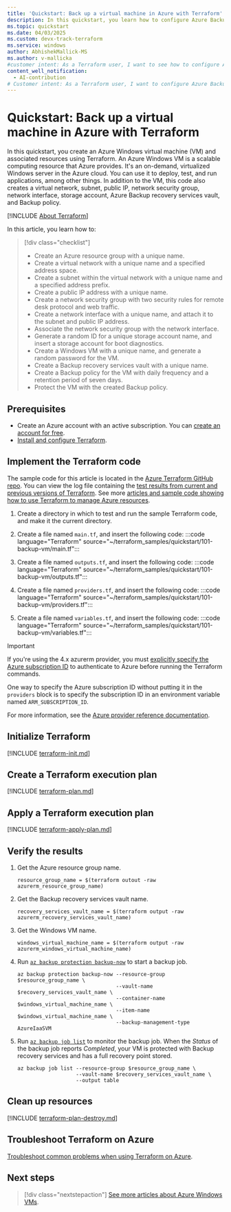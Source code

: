 ```yaml
---
title: 'Quickstart: Back up a virtual machine in Azure with Terraform'
description: In this quickstart, you learn how to configure Azure Backup to run a backup on demand by creating and configuring an Azure Windows virtual machine, virtual network, subnet, public IP, network security group, network interface, storage account, Backup recovery services vault, and Backup policy. 
ms.topic: quickstart
ms.date: 04/03/2025
ms.custom: devx-track-terraform
ms.service: windows
author: AbhishekMallick-MS
ms.author: v-mallicka
#customer intent: As a Terraform user, I want to see how to configure Azure Backup to run a backup on demand by creating and configuring an Azure virtual network, subnet, public IP, network security group, network interface, storage account, Backup recovery services vault, and Backup policy.
content_well_notification: 
  - AI-contribution
# Customer intent: As a Terraform user, I want to configure Azure Backup for my virtual machine, so that I can ensure my data is protected and easily recoverable when needed.
---
```


# Quickstart: Back up a virtual machine in Azure with Terraform

In this quickstart, you create an Azure Windows virtual machine (VM) and associated resources using Terraform. An Azure Windows VM is a scalable computing resource that Azure provides. It's an on-demand, virtualized Windows server in the Azure cloud. You can use it to deploy, test, and run applications, among other things. In addition to the VM, this code also creates a virtual network, subnet, public IP, network security group, network interface, storage account, Azure Backup recovery services vault, and Backup policy.

[!INCLUDE [About Terraform](~/azure-dev-docs-pr/articles/terraform/includes/abstract.md)]

In this article, you learn how to:
> [!div class="checklist"]
> * Create an Azure resource group with a unique name.
> * Create a virtual network with a unique name and a specified address space.
> * Create a subnet within the virtual network with a unique name and a specified address prefix.
> * Create a public IP address with a unique name.
> * Create a network security group with two security rules for remote desk protocol and web traffic.
> * Create a network interface with a unique name, and attach it to the subnet and public IP address.
> * Associate the network security group with the network interface.
> * Generate a random ID for a unique storage account name, and insert a storage account for boot diagnostics.
> * Create a Windows VM with a unique name, and generate a random password for the VM.
> * Create a Backup recovery services vault with a unique name.
> * Create a Backup policy for the VM with daily frequency and a retention period of seven days.
> * Protect the VM with the created Backup policy.

## Prerequisites

- Create an Azure account with an active subscription. You can [create an account for free](https://azure.microsoft.com/pricing/purchase-options/azure-account?cid=msft_learn).
- [Install and configure Terraform](/azure/developer/terraform/quickstart-configure).

## Implement the Terraform code

The sample code for this article is located in the [Azure Terraform GitHub repo](https://github.com/Azure/terraform/tree/master/quickstart/101-backup-vm). You can view the log file containing the [test results from current and previous versions of Terraform](https://github.com/Azure/terraform/tree/master/quickstart/101-backup-vm/TestRecord.md). See more [articles and sample code showing how to use Terraform to manage Azure resources](/azure/terraform).

1. Create a directory in which to test and run the sample Terraform code, and make it the current directory.

1. Create a file named `main.tf`, and insert the following code:
    :::code language="Terraform" source="~/terraform_samples/quickstart/101-backup-vm/main.tf":::

1. Create a file named `outputs.tf`, and insert the following code:
    :::code language="Terraform" source="~/terraform_samples/quickstart/101-backup-vm/outputs.tf":::

1. Create a file named `providers.tf`, and insert the following code:
    :::code language="Terraform" source="~/terraform_samples/quickstart/101-backup-vm/providers.tf":::

1. Create a file named `variables.tf`, and insert the following code:
    :::code language="Terraform" source="~/terraform_samples/quickstart/101-backup-vm/variables.tf":::

> [!IMPORTANT]
> If you're using the 4.x azurerm provider, you must [explicitly specify the Azure subscription ID](https://registry.terraform.io/providers/hashicorp/azurerm/latest/docs/guides/4.0-upgrade-guide#specifying-subscription-id-is-now-mandatory) to authenticate to Azure before running the Terraform commands.
>
> One way to specify the Azure subscription ID without putting it in the `providers` block is to specify the subscription ID in an environment variable named `ARM_SUBSCRIPTION_ID`.
>
> For more information, see the [Azure provider reference documentation](https://registry.terraform.io/providers/hashicorp/azurerm/latest/docs#argument-reference).

## Initialize Terraform

[!INCLUDE [terraform-init.md](~/azure-dev-docs-pr/articles/terraform/includes/terraform-init.md)]

## Create a Terraform execution plan

[!INCLUDE [terraform-plan.md](~/azure-dev-docs-pr/articles/terraform/includes/terraform-plan.md)]

## Apply a Terraform execution plan

[!INCLUDE [terraform-apply-plan.md](~/azure-dev-docs-pr/articles/terraform/includes/terraform-apply-plan.md)]

## Verify the results

1. Get the Azure resource group name.

    ```console
    resource_group_name = $(terraform outout -raw azurerm_resource_group_name)
    ```

1. Get the Backup recovery services vault name.

    ```console
    recovery_services_vault_name = $(terraform output -raw azurerm_recovery_services_vault_name)
    ```

1. Get the Windows VM name.

    ```console
    windows_virtual_machine_name = $(terraform output -raw azurerm_windows_virtual_machine_name)
    ```

1. Run [`az backup protection backup-now`](/cli/azure/backup/protection#az-backup-protection-backup-now) to start a backup job.

    ```azurecli
    az backup protection backup-now --resource-group $resource_group_name \
                                    --vault-name $recovery_services_vault_name \
                                    --container-name $windows_virtual_machine_name \
                                    --item-name $windows_virtual_machine_name \
                                    --backup-management-type AzureIaaSVM
    ```

1. Run [`az backup job list`](/cli/azure/backup/job#az-backup-job-list) to monitor the backup job. When the *Status* of the backup job reports *Completed*, your VM is protected with Backup recovery services and has a full recovery point stored.

    ```azurecli
    az backup job list --resource-group $resource_group_name \
                       --vault-name $recovery_services_vault_name \
                       --output table
    ```

## Clean up resources

[!INCLUDE [terraform-plan-destroy.md](~/azure-dev-docs-pr/articles/terraform/includes/terraform-plan-destroy.md)]

## Troubleshoot Terraform on Azure

[Troubleshoot common problems when using Terraform on Azure](/azure/developer/terraform/troubleshoot).

## Next steps

> [!div class="nextstepaction"]
> [See more articles about Azure Windows VMs](/search/?terms=Azure%20windows%20virtual%20machine%20and%20terraform).
